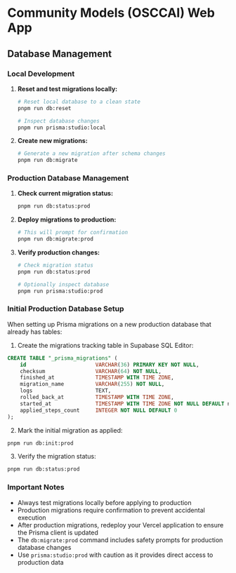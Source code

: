 # Community Models (OSCCAI) Web App
## Database Management

### Local Development

1. **Reset and test migrations locally:**
   ```bash
   # Reset local database to a clean state
   pnpm run db:reset

   # Inspect database changes
   pnpm run prisma:studio:local
   ```

2. **Create new migrations:**
   ```bash
   # Generate a new migration after schema changes
   pnpm run db:migrate
   ```

### Production Database Management

1. **Check current migration status:**
   ```bash
   pnpm run db:status:prod
   ```

2. **Deploy migrations to production:**
   ```bash
   # This will prompt for confirmation
   pnpm run db:migrate:prod
   ```

3. **Verify production changes:**
   ```bash
   # Check migration status
   pnpm run db:status:prod

   # Optionally inspect database
   pnpm run prisma:studio:prod
   ```

### Initial Production Database Setup

When setting up Prisma migrations on a new production database that already has tables:

1. Create the migrations tracking table in Supabase SQL Editor:

```sql
CREATE TABLE "_prisma_migrations" (
    id                      VARCHAR(36) PRIMARY KEY NOT NULL,
    checksum                VARCHAR(64) NOT NULL,
    finished_at             TIMESTAMP WITH TIME ZONE,
    migration_name          VARCHAR(255) NOT NULL,
    logs                    TEXT,
    rolled_back_at          TIMESTAMP WITH TIME ZONE,
    started_at              TIMESTAMP WITH TIME ZONE NOT NULL DEFAULT now(),
    applied_steps_count     INTEGER NOT NULL DEFAULT 0
);
```

2. Mark the initial migration as applied:
```bash
pnpm run db:init:prod
```

3. Verify the migration status:
```bash
pnpm run db:status:prod
```

### Important Notes

- Always test migrations locally before applying to production
- Production migrations require confirmation to prevent accidental execution
- After production migrations, redeploy your Vercel application to ensure the Prisma client is updated
- The `db:migrate:prod` command includes safety prompts for production database changes
- Use `prisma:studio:prod` with caution as it provides direct access to production data